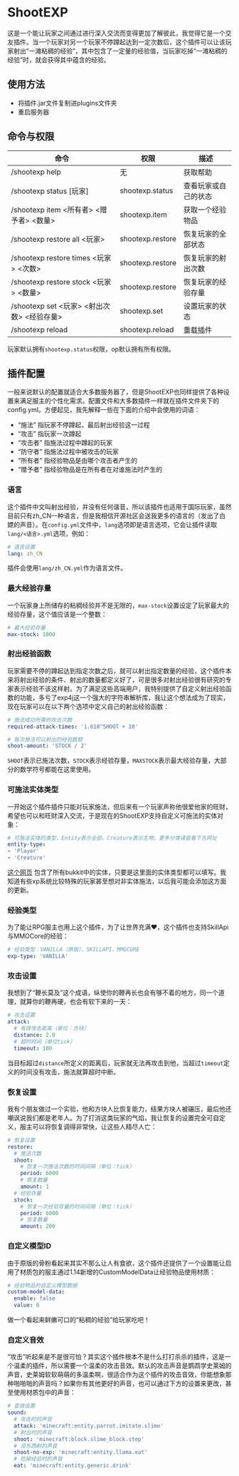# ShootEXP
这是一个能让玩家之间通过进行深入交流而变得更加了解彼此，我觉得它是一个交友插件。当一个玩家对另一个玩家不停蹲起达到一定次数后，这个插件可以让该玩家射出“一滩粘稠的经验”，其中包含了一定量的经验值，当玩家吃掉“一滩粘稠的经验”时，就会获得其中蕴含的经验。

## 使用方法
- 将插件.jar文件复制进plugins文件夹
- 重启服务器

## 命令与权限
| 命令                                    | 权限              | 描述              |
| -------------------------------------- | ---------------- | ----------------- |
| /shootexp help                         | 无                | 获取帮助           |
| /shootexp status \[玩家\]               | shootexp.status  | 查看玩家或自己的状态 |
| /shootexp item <所有者> <赠予者> <数量>   | shootexp.item    | 获取一个经验物品     |
| /shootexp restore all <玩家>            | shootexp.restore | 恢复玩家的全部状态   |
| /shootexp restore times <玩家> <次数>    | shootexp.restore | 恢复玩家的射出次数   |
| /shootexp restore stock <玩家> <数量>    | shootexp.restore | 恢复玩家的经验存量   |
| /shootexp set <玩家> <射出次数> <经验存量> | shootexp.set     | 设置玩家的状态      |
| /shootexp reload                       | shootexp.reload  | 重载插件           |
玩家默认拥有`shootexp.status`权限，op默认拥有所有权限。

## 插件配置
一般来说默认的配置就适合大多数服务器了，但是ShootEXP也同样提供了各种设置来满足服主的个性化需求。配置文件和大多数插件一样就在插件文件夹下的config.yml。方便起见，我先解释一些在下面的介绍中会使用的词语：
- “施法” 指玩家不停蹲起，最后射出经验这一过程
- “攻击” 指玩家一次蹲起
- “攻击者” 指施法过程中蹲起的玩家
- “防守者” 指施法过程中被攻击的玩家
- “所有者” 指经验物品是由哪个攻击者产生的
- “赠予者” 指经验物品是在所有者在对谁施法时产生的

### 语言
这个插件中文叫射出经验，并没有任何谐音，所以该插件也适用于国际玩家，虽然目前只有zh_CN一种语言，但是我相信开源社区会送我更多的语言的（发出了白嫖的声音）。在`config.yml`文件中，`lang`选项即是语言选项，它会让插件读取`lang/<语言>.yml`选项，例如：
```yaml
# 语言设置
lang: zh_CN
```
插件会使用`lang/zh_CN.yml`作为语言文件。

### 最大经验存量
一个玩家身上所储存的粘稠经验并不是无限的，`max-stock`设置设定了玩家最大的经验存量，这个值应该是一个整数：
```yaml
# 最大经验存量
max-stock: 1000
```

### 射出经验函数
玩家需要不停的蹲起达到指定次数之后，就可以射出指定数量的经验，这个插件本来将射出经验的条件、射出的数量都定义好了，可是很多对射出经验很有研究的专家表示经验不该这样射。为了满足这些高端用户，我特别提供了自定义射出经验函数的功能，多亏了exp4j这一个强大的字符串解析库，我让这个想法成为了现实，现在玩家可以在以下两个选项中定义自己的射出经验函数：
```yaml
# 施法成功所需的攻击次数
required-attack-times: '1.618^SHOOT + 10'

# 每次施法可以射出的经验数额
shoot-amount: 'STOCK / 2'
```
`SHOOT`表示已施法次数，`STOCK`表示经验存量，`MAXSTOCK`表示最大经验存量，大部分的数学符号都能在这里使用。

### 可施法实体类型
一开始这个插件插件只能对玩家施法，但后来有一个玩家声称他很爱他家的旺财，希望也可以和旺财深入交流，于是现在的ShootEXP支持自定义可施法的实体对象：
```yaml
# 可施法实体的类型，Entity表示全部，Creature表示生物，更多分类请查看下方网址
entity-type:
- 'Player'
- 'Creature'
```
[这个网页](https://hub.spigotmc.org/javadocs/spigot/org/bukkit/entity/package-summary.html) 包含了所有bukkit中的实体，只要是这里面的实体类型都可以填写。我知道有些xp系统比较特殊的玩家甚至想对非实体施法，以后我可能会添加这方面的更新。

### 经验类型
为了能让RPG服主也用上这个插件，为了让世界充满❤，这个插件也支持SkillApi与MMOCore的经验：
```yaml
# 经验类型：VANILLA（原版）、SKILLAPI、MMOCORE
exp-type: 'VANILLA'
```

### 攻击设置
我想到了“鞭长莫及”这个成语，纵使你的鞭再长也会有够不着的地方，同一个道理，就算你的鞭再硬，也会有软下来的一天：
```yaml
# 攻击设置
attack:
  # 有效攻击距离（单位：方块）
  distance: 2.0
  # 超时时间（单位tick）
  timeout: 100
```
当目标超过`distance`所定义的距离后，玩家就无法再攻击到他，当超过`timeout`定义的时间没有攻击，施法就算超时中断。

### 恢复设置
我有个朋友做过一个实验，他和方块人比恢复能力，结果方块人被碾压，最后他还嘲讽说我们都是老年人。为了打消这类玩家的气焰，我让恢复的设置完全可自定义，服主可以将恢复调得非常快，让这些人精尽人亡：
```yaml
# 恢复设置
restore:
  # 施法次数
  shoot:
    # 恢复一次施法次数的时间间隔（单位：tick）
    period: 6000
    # 恢复数量
    amount: 1
  # 经验存量
  stock:
    # 恢复一次经验存量的时间间隔（单位：tick）
    period: 6000
    # 恢复数量
    amount: 200
```
### 自定义模型ID
由于原版的骨粉看起来其实不那么让人有食欲，这个插件还提供了一个设置能让启用了材质包的服主通过1.14新增的CustomModelData让经验物品使用材质：
```yaml
# 经验物品的自定义模型数据
custom-model-data:
  enable: false
  value: 0
```
做一个看起来鲜嫩可口的“粘稠的经验”给玩家吃吧！

### 自定义音效
“攻击”听起来是不是很可怕？其实这个插件根本不是什么打打杀杀的插件，这是一个温柔的插件，所以需要一个温柔的攻击音效。默认的攻击声音是鹦鹉学史莱姆的声音，史莱姆软软萌萌的多温柔啊，很适合作为这个插件的攻击音效，你能想象那种啪啪啪的声音吗？如果你有其他更好的声音，也可以通过下方的设置来更改，甚至使用材质包中的声音：
```yaml
# 音效设置
sound:
  # 攻击时的声音
  attack: 'minecraft:entity.parrot.imitate.slime'
  # 射出时的声音
  shoot: 'minecraft:block.slime_block.step'
  # 没东西射的声音
  shoot-no-exp: 'minecraft:entity.llama.eat'
  # 吃掉经验时的声音
  eat: 'minecraft:entity.generic.drink'
```